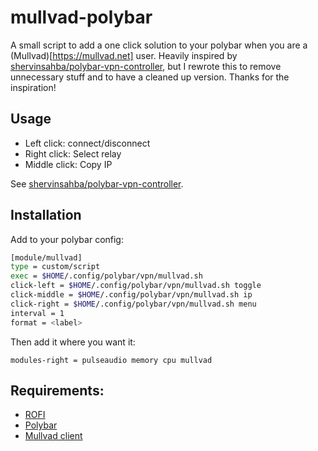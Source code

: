 # mullvad-polybar

A small script to add a one click solution to your polybar when you are a (Mullvad)[https://mullvad.net] user. Heavily inspired by [shervinsahba/polybar-vpn-controller](https://github.com/shervinsahba/polybar-vpn-controller), but I rewrote this to remove unnecessary stuff and to have a cleaned up version. Thanks for the inspiration!

## Usage

* Left click: connect/disconnect
* Right click: Select relay
* Middle click: Copy IP

See [shervinsahba/polybar-vpn-controller](https://github.com/shervinsahba/polybar-vpn-controller).

## Installation

Add to your polybar config:

```bash
[module/mullvad]
type = custom/script
exec = $HOME/.config/polybar/vpn/mullvad.sh
click-left = $HOME/.config/polybar/vpn/mullvad.sh toggle
click-middle = $HOME/.config/polybar/vpn/mullvad.sh ip
click-right = $HOME/.config/polybar/vpn/mullvad.sh menu
interval = 1
format = <label>
```

Then add it where you want it:

`modules-right = pulseaudio memory cpu mullvad`


## Requirements:

* [ROFI](https://github.com/davatorium/rofi)
* [Polybar](https://github.com/polybar/polybar)
* [Mullvad client](https://mullvad.net/en/download/linux/)
